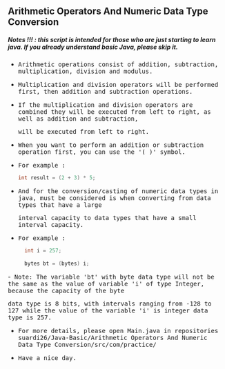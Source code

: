 ## Arithmetic Operators And Numeric Data Type Conversion
##### Notes !!! : this script is intended for those who are just starting to learn java. If you already understand basic Java, please skip it.

- <samp>Arithmetic operations consist of addition, subtraction, multiplication, division and modulus.</samp>

- <samp>Multiplication and division operators will be performed first, then addition and subtraction operations.</samp>

- <samp>If the multiplication and division operators are combined they will be executed from left to right, as well as addition and subtraction,</samp>
  
  <samp>will be executed from left to right.</samp>

- <samp>When you want to perform an addition or subtraction operation first, you can use the '( )' symbol.</samp> 
  
- <samp>For example : </samp>
   <samp>
  ```java
  int result = (2 + 3) * 5;
  ```
  </samp>
- <samp>And for the conversion/casting of numeric data types in java, must be considered is when converting from data types that have a large </samp>
    
  <samp>interval capacity to data types that have a small interval capacity.</samp>

- <samp>For example : </samp>
  <samp>
  ```java
    int i = 257;
               
    bytes bt = (bytes) i;
  
  ```  
  </samp>
-<samp> Note: The variable 'bt' with byte data type will not be the same as the value of variable 'i' of type Integer, because the capacity of the byte</samp>

  <samp>data type is 8 bits, with intervals ranging from -128 to 127 while the value of the variable 'i' is integer data type is 257.</samp>

- <samp>For more details, please open Main.java in repositories suardi26/Java-Basic/Arithmetic Operators And Numeric Data Type Conversion/src/com/practice/<samp>

- <samp>Have a nice day.</samp>
